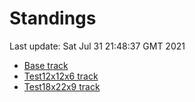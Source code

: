 # Standings

Last update: Sat Jul 31 21:48:37 GMT 2021

* [Base track](comps/Base/2021-07-31/standings.md)
* [Test12x12x6 track](comps/Test12x12x6/2021-07-31/standings.md)
* [Test18x22x9 track](comps/Test18x22x9/2021-07-31/standings.md)
